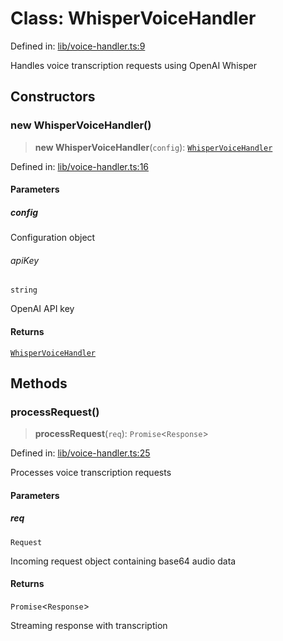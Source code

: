 # Class: WhisperVoiceHandler

Defined in: [lib/voice-handler.ts:9](https://github.com/GeoDaCenter/openassistant/blob/fd29806c870b11792765637bc0dc6fbb46bd3016/packages/core/src/lib/voice-handler.ts#L9)

Handles voice transcription requests using OpenAI Whisper

## Constructors

### new WhisperVoiceHandler()

> **new WhisperVoiceHandler**(`config`): [`WhisperVoiceHandler`](WhisperVoiceHandler.md)

Defined in: [lib/voice-handler.ts:16](https://github.com/GeoDaCenter/openassistant/blob/fd29806c870b11792765637bc0dc6fbb46bd3016/packages/core/src/lib/voice-handler.ts#L16)

#### Parameters

##### config

Configuration object

###### apiKey

`string`

OpenAI API key

#### Returns

[`WhisperVoiceHandler`](WhisperVoiceHandler.md)

## Methods

### processRequest()

> **processRequest**(`req`): `Promise`\<`Response`\>

Defined in: [lib/voice-handler.ts:25](https://github.com/GeoDaCenter/openassistant/blob/fd29806c870b11792765637bc0dc6fbb46bd3016/packages/core/src/lib/voice-handler.ts#L25)

Processes voice transcription requests

#### Parameters

##### req

`Request`

Incoming request object containing base64 audio data

#### Returns

`Promise`\<`Response`\>

Streaming response with transcription
